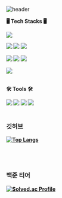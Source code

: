 
![header](https://capsule-render.vercel.app/api?type=rounded&color=auto&height=400&section=header&text=I'm%20chairyeon%20yoon😀&fontSize=60)
</br>

<b>🖥 Tech Stacks 🖥<b></br>
   
<img src="https://img.shields.io/badge/Java-1572B6?style=flat-square&logo=java&logoColor=white"/></span>

<img src="https://img.shields.io/badge/HTML5-E34F26?style=flat-square&logo=html5&logoColor=white"/></span>
<img src="https://img.shields.io/badge/CSS-1572B6?style=flat-square&logo=css&logoColor=white"/></span>
<img src="https://img.shields.io/badge/JavaScript-F7DF1E?style=flat-square&logo=javascript&logoColor=white"/></span>

<img src="https://img.shields.io/badge/jQuery-0769ad?style=flat&logo=jquery&logoColor=white"/></span>
<img src="https://img.shields.io/badge/React-61DAFB?style=flat-square&logo=react&logoColor=white"/></span>
<img src="https://img.shields.io/badge/Node.js-339933?style=flat-square&logo=Node.js&logoColor=white"/></span>
   
<img src="https://img.shields.io/badge/OracleDB-F80000?style=flat-square&logo=OracleDB&logoColor=white"/>   
</br>
</br>

<b>🛠️ Tools 🛠️<b></br>

<img src="https://img.shields.io/badge/VisualStudioCode-007ACC?style=flat-square&logo=Node.js&logoColor=white"/></span>
<img src="https://img.shields.io/badge/Eclipse IDE-2C2255?style=flat-square&logo=Eclipse IDE&logoColor=white"/></span>
<img src="https://img.shields.io/badge/Git-F05032?style=flat-square&logo=Git&logoColor=white"/></span>
<img src="https://img.shields.io/badge/GitHub-181717?style=flat-square&logo=GitHub&logoColor=white"/></span>
</br>
</br>
   
### 깃허브

   [![Top Langs](https://github-readme-stats.vercel.app/api/top-langs/?username=yoonchairyeon&langs_count=8)](https://github.com/yoonchairyeon/github-readme-stats)   
</br>   
</br>   

### 백준 티어

[![Solved.ac Profile](http://mazassumnida.wtf/api/generate_badge?boj=chryis14)](https://solved.ac/chryis14)
